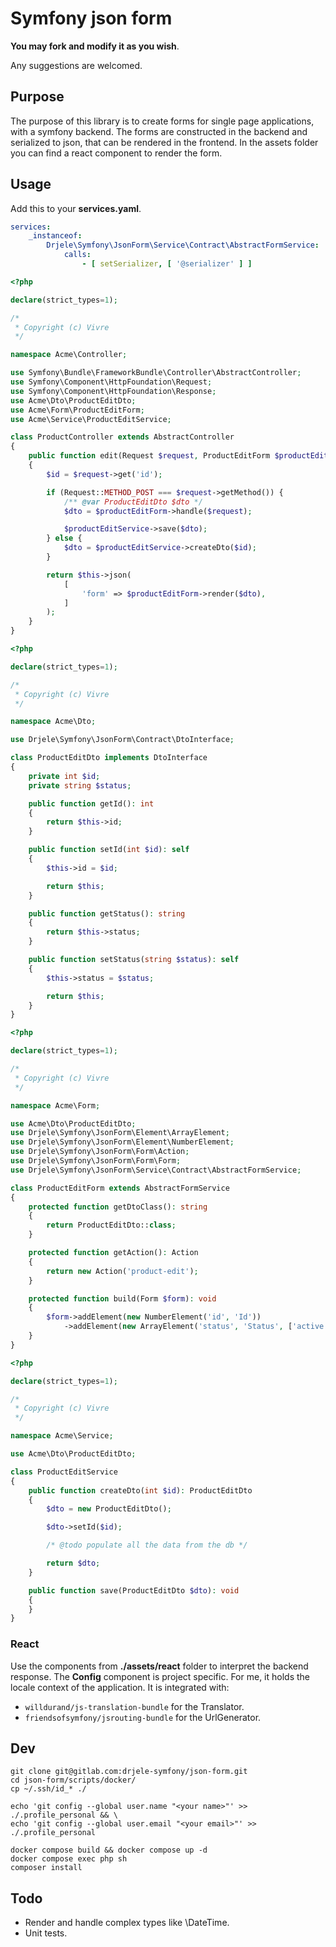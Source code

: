 # Symfony json form

**You may fork and modify it as you wish**.

Any suggestions are welcomed.

## Purpose

The purpose of this library is to create forms for single page applications, with a symfony backend.
The forms are constructed in the backend and serialized to json, that can be rendered in the frontend. In the assets folder you can find a react component to render the form.

## Usage

Add this to your **services.yaml**.

```yaml
services:
    _instanceof:
        Drjele\Symfony\JsonForm\Service\Contract\AbstractFormService:
            calls:
                - [ setSerializer, [ '@serializer' ] ]
```

```php
<?php

declare(strict_types=1);

/*
 * Copyright (c) Vivre
 */

namespace Acme\Controller;

use Symfony\Bundle\FrameworkBundle\Controller\AbstractController;
use Symfony\Component\HttpFoundation\Request;
use Symfony\Component\HttpFoundation\Response;
use Acme\Dto\ProductEditDto;
use Acme\Form\ProductEditForm;
use Acme\Service\ProductEditService;

class ProductController extends AbstractController
{
    public function edit(Request $request, ProductEditForm $productEditForm, ProductEditService $productEditService): Response
    {
        $id = $request->get('id');

        if (Request::METHOD_POST === $request->getMethod()) {
            /** @var ProductEditDto $dto */
            $dto = $productEditForm->handle($request);

            $productEditService->save($dto);
        } else {
            $dto = $productEditService->createDto($id);
        }

        return $this->json(
            [
                'form' => $productEditForm->render($dto),
            ]
        );
    }
}
```

```php
<?php

declare(strict_types=1);

/*
 * Copyright (c) Vivre
 */

namespace Acme\Dto;

use Drjele\Symfony\JsonForm\Contract\DtoInterface;

class ProductEditDto implements DtoInterface
{
    private int $id;
    private string $status;

    public function getId(): int
    {
        return $this->id;
    }

    public function setId(int $id): self
    {
        $this->id = $id;

        return $this;
    }

    public function getStatus(): string
    {
        return $this->status;
    }

    public function setStatus(string $status): self
    {
        $this->status = $status;

        return $this;
    }
}
```

```php
<?php

declare(strict_types=1);

/*
 * Copyright (c) Vivre
 */

namespace Acme\Form;

use Acme\Dto\ProductEditDto;
use Drjele\Symfony\JsonForm\Element\ArrayElement;
use Drjele\Symfony\JsonForm\Element\NumberElement;
use Drjele\Symfony\JsonForm\Form\Action;
use Drjele\Symfony\JsonForm\Form\Form;
use Drjele\Symfony\JsonForm\Service\Contract\AbstractFormService;

class ProductEditForm extends AbstractFormService
{
    protected function getDtoClass(): string
    {
        return ProductEditDto::class;
    }

    protected function getAction(): Action
    {
        return new Action('product-edit');
    }

    protected function build(Form $form): void
    {
        $form->addElement(new NumberElement('id', 'Id'))
            ->addElement(new ArrayElement('status', 'Status', ['active' => 'Active', 'inactive' => 'Inactive']));
    }
}
```

```php
<?php

declare(strict_types=1);

/*
 * Copyright (c) Vivre
 */

namespace Acme\Service;

use Acme\Dto\ProductEditDto;

class ProductEditService
{
    public function createDto(int $id): ProductEditDto
    {
        $dto = new ProductEditDto();

        $dto->setId($id);

        /* @todo populate all the data from the db */

        return $dto;
    }

    public function save(ProductEditDto $dto): void
    {
    }
}
```

### React

Use the components from **./assets/react** folder to interpret the backend response.
The **Config** component is project specific. For me, it holds the locale context of the application.
It is integrated with:

* `willdurand/js-translation-bundle` for the Translator.
* `friendsofsymfony/jsrouting-bundle` for the UrlGenerator.

## Dev

```shell
git clone git@gitlab.com:drjele-symfony/json-form.git
cd json-form/scripts/docker/
cp ~/.ssh/id_* ./

echo 'git config --global user.name "<your name>"' >> ./.profile_personal && \
echo 'git config --global user.email "<your email>"' >> ./.profile_personal

docker compose build && docker compose up -d
docker compose exec php sh
composer install
```

## Todo

* Render and handle complex types like \DateTime.
* Unit tests.

